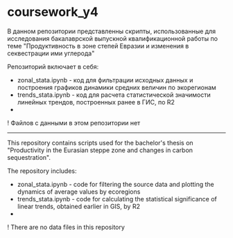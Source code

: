 # coursework_y4

В данном репозитории представленны скрипты, использованные для исследования бакалаврской выпускной квалификационной работы по теме "Продуктивность в зоне степей Евразии и изменения в секвестрации ими углерода"

Репозиторий включает в себя:
- zonal_stata.ipynb - код для фильтрации исходных данных и построения графиков динамики средних величин по экорегионам
- trends_stata.ipynb - код для расчета статистической значимости линейных трендов, построенных ранее в ГИС, по R2
- 

! Файлов с данными в этом репозитории нет

______
This repository contains scripts used for the bachelor's thesis on "Productivity in the Eurasian steppe zone and changes in carbon sequestration".

The repository includes:
- zonal_stata.ipynb - code for filtering the source data and plotting the dynamics of average values by ecoregions
- trends_stata.ipynb - code for calculating the statistical significance of linear trends, obtained earlier in GIS, by R2
- 

! There are no data files in this repository
